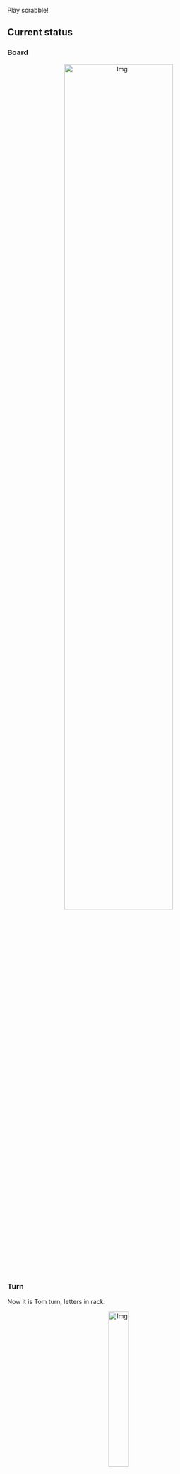
Play scrabble!
## Current status
### Board
<p align="center">
<img src="https://raw.githubusercontent.com/radosz99/radosz99/main/board.png" width=70% alt="Img"/>
    </p>
    
### Turn
Now it is Tom turn, letters in rack:
<p align="center">
<img src="https://raw.githubusercontent.com/radosz99/radosz99/main/rack.png" width=30% alt="Img"/>
</p>

### Game score
| Id | Player name | Points |
  | - | - | - |  
|0 | Tom | 230
|1 | Jerry | 326
## Make the move
Make the move and insert the letters by creating an [issue](https://github.com/radosz99/radosz99/issues/new?title=scrabble%7Cmove%7C7%3AA%3ARIDE&body=Just+push+%27Submit+new+issue%27+or+update+with+your+move.) according to the rules or...

## Possibly best moves  
Are you sure? :smiling_imp: :smiling_imp: :smiling_imp:
<details>
  <summary>Spoiler warning!</summary>
  
  | Id | Move | Issue link | Points |
  | - | - | - | - |  
|1| M:6:vego | [scrabble&#124;move&#124;M:6:vego](https://github.com/radosz99/radosz99/issues/new?title=scrabble%7Cmove%7CM%3A6%3Avego&body=Just+push+%27Submit+new+issue%27+or+update+with+your+move.) | 14 
|2| M:6:rivo | [scrabble&#124;move&#124;M:6:rivo](https://github.com/radosz99/radosz99/issues/new?title=scrabble%7Cmove%7CM%3A6%3Arivo&body=Just+push+%27Submit+new+issue%27+or+update+with+your+move.) | 12 
|3| M:6:veto | [scrabble&#124;move&#124;M:6:veto](https://github.com/radosz99/radosz99/issues/new?title=scrabble%7Cmove%7CM%3A6%3Aveto&body=Just+push+%27Submit+new+issue%27+or+update+with+your+move.) | 12 
|4| F:4:xi | [scrabble&#124;move&#124;F:4:xi](https://github.com/radosz99/radosz99/issues/new?title=scrabble%7Cmove%7CF%3A4%3Axi&body=Just+push+%27Submit+new+issue%27+or+update+with+your+move.) | 11 
|5| 9:C:targe | [scrabble&#124;move&#124;9:C:targe](https://github.com/radosz99/radosz99/issues/new?title=scrabble%7Cmove%7C9%3AC%3Atarge&body=Just+push+%27Submit+new+issue%27+or+update+with+your+move.) | 10 
|6| 9:C:taver | [scrabble&#124;move&#124;9:C:taver](https://github.com/radosz99/radosz99/issues/new?title=scrabble%7Cmove%7C9%3AC%3Ataver&body=Just+push+%27Submit+new+issue%27+or+update+with+your+move.) | 10 
|7| 9:C:raver | [scrabble&#124;move&#124;9:C:raver](https://github.com/radosz99/radosz99/issues/new?title=scrabble%7Cmove%7C9%3AC%3Araver&body=Just+push+%27Submit+new+issue%27+or+update+with+your+move.) | 10 
|8| 6:F:evo | [scrabble&#124;move&#124;6:F:evo](https://github.com/radosz99/radosz99/issues/new?title=scrabble%7Cmove%7C6%3AF%3Aevo&body=Just+push+%27Submit+new+issue%27+or+update+with+your+move.) | 10 
|9| F:8:reik | [scrabble&#124;move&#124;F:8:reik](https://github.com/radosz99/radosz99/issues/new?title=scrabble%7Cmove%7CF%3A8%3Areik&body=Just+push+%27Submit+new+issue%27+or+update+with+your+move.) | 10 
|10| 8:F:eve | [scrabble&#124;move&#124;8:F:eve](https://github.com/radosz99/radosz99/issues/new?title=scrabble%7Cmove%7C8%3AF%3Aeve&body=Just+push+%27Submit+new+issue%27+or+update+with+your+move.) | 10 
</details>
    
## Latest moves

| Id | Type | Move / Letters to replace | Created words / New letters | Date | Points | Player | Who |
| - | - | - | - | - | - | - | - |
|19| INSERT | 0:C:fanion | ['FANION'] | 11/24/2022, 13:27:12 | 27 | Jerry | [radosz99](github.com/radosz99) |
|18| INSERT | 4:D:raxed | ['RAXED'] | 11/24/2022, 13:25:46 | 26 | Tom | [radosz99](github.com/radosz99) |
|17| INSERT | D:0:antar | ['ANTAR'] | 11/24/2022, 13:24:54 | 12 | Jerry | [radosz99](github.com/radosz99) |
|16| INSERT | 2:B:outdid | ['OUTDID'] | 11/24/2022, 13:24:00 | 20 | Tom | [radosz99](github.com/radosz99) |
|15| INSERT | B:1:vortical | ['VORTICAL'] | 11/24/2022, 13:23:20 | 80 | Jerry | [radosz99](github.com/radosz99) |
|14| INSERT | 7:A:tanh | ['TANH'] | 11/24/2022, 13:22:40 | 21 | Tom | [radosz99](github.com/radosz99) |
|13| INSERT | D:6:ihrams | ['IHRAMS'] | 11/24/2022, 13:21:48 | 15 | Jerry | [radosz99](github.com/radosz99) |
|12| INSERT | 11:D:sokah | ['SOKAH'] | 11/24/2022, 13:21:05 | 24 | Tom | [radosz99](github.com/radosz99) |
|11| INSERT | H:10:thali | ['THALI'] | 11/24/2022, 13:14:44 | 36 | Jerry | [radosz99](github.com/radosz99) |
|10| INSERT | 13:F:belie | ['BELIE'] | 11/24/2022, 12:59:00 | 13 | Tom | [radosz99](github.com/radosz99) |
|9| INSERT | J:12:eel | ['EEL'] | 11/24/2022, 12:57:25 | 5 | Jerry | [radosz99](github.com/radosz99) |
|8| INSERT | 14:J:loupen | ['LOUPEN'] | 11/24/2022, 12:55:43 | 27 | Tom | [radosz99](github.com/radosz99) |
|7| INSERT | M:11:quep | ['QUEP'] | 11/24/2022, 12:29:51 | 30 | Jerry | [radosz99](github.com/radosz99) |
|6| INSERT | 11:K:suq | ['SUQ'] | 11/24/2022, 12:27:31 | 24 | Tom | [radosz99](github.com/radosz99) |
|5| INSERT | O:6:toison | ['TOISON'] | 11/24/2022, 12:26:55 | 21 | Jerry | [radosz99](github.com/radosz99) |
|4| INSERT | 9:J:decoys | ['DECOYS'] | 11/24/2022, 12:24:38 | 24 | Tom | [radosz99](github.com/radosz99) |
|3| INSERT | H:6:owe | ['OWE'] | 11/24/2022, 12:06:20 | 6 | Jerry | [radosz99](github.com/radosz99) |
|2| INSERT | 5:J:jaw | ['JAW'] | 11/24/2022, 12:05:11 | 29 | Tom | [radosz99](github.com/radosz99) |
|1| INSERT | K:4:garbless | ['GARBLESS'] | 11/24/2022, 12:01:06 | 94 | Jerry | [radosz99](github.com/radosz99) |
|0| INSERT | 7:H:wemb | ['WEMB'] | 11/24/2022, 11:59:20 | 22 | Tom | [radosz99](github.com/radosz99) |